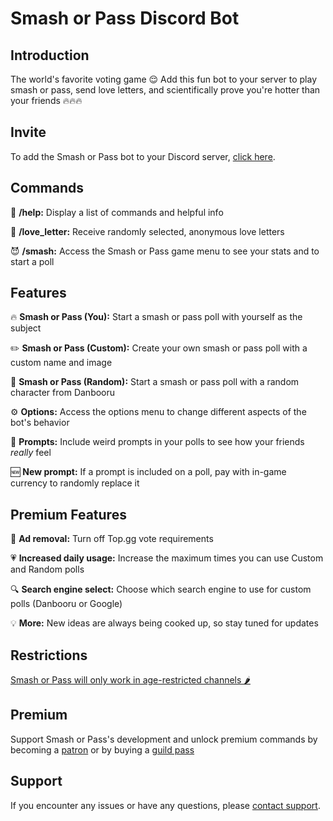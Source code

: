 # Smash or Pass Discord Bot

## Introduction
The world's favorite voting game 😌 Add this fun bot to your server to play smash or pass, send love letters, and scientifically prove you're hotter than your friends 🔥🔥🔥

## Invite
To add the Smash or Pass bot to your Discord server, [click here](https://discord.com/api/oauth2/authorize?client_id=912882119276109844&permissions=2147493888&scope=bot+applications.commands).

## Commands
📖 **/help:** Display a list of commands and helpful info

💌 **/love_letter:** Receive randomly selected, anonymous love letters

😈 **/smash:** Access the Smash or Pass game menu to see your stats and to start a poll

## Features
🔥 **Smash or Pass (You):** Start a smash or pass poll with yourself as the subject

✏️ **Smash or Pass (Custom):** Create your own smash or pass poll with a custom name and image

🎲 **Smash or Pass (Random):** Start a smash or pass poll with a random character from Danbooru

⚙️ **Options:** Access the options menu to change different aspects of the bot's behavior

🤡 **Prompts:** Include weird prompts in your polls to see how your friends *really* feel

🆕 **New prompt:** If a prompt is included on a poll, pay with in-game currency to randomly replace it

## Premium Features
🚫 **Ad removal:** Turn off Top.gg vote requirements

💗 **Increased daily usage:** Increase the maximum times you can use Custom and Random polls

🔍 **Search engine select:** Choose which search engine to use for custom polls (Danbooru or Google)

💡 **More:** New ideas are always being cooked up, so stay tuned for updates

## Restrictions

[Smash or Pass will only work in age-restricted channels 🌶️](https://support.discord.com/hc/en-us/articles/115000084051-Age-Restricted-Channels-and-Content)

## Premium
Support Smash or Pass's development and unlock premium commands by becoming a [patron](https://www.patreon.com/smashorpass) or by buying a [guild pass](https://discord.com/application-directory/912882119276109844/store)

## Support
If you encounter any issues or have any questions, please [contact support](https://discord.gg/SUyXYV9BN6).
